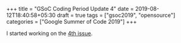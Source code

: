 +++
title = "GSoC Coding Period Update 4"
date = 2019-08-12T18:40:58+05:30
draft = true
tags = ["gsoc2019", "opensource"]
categories = ["Google Summer of Code 2019"]
+++

I started working on the [4th issue](https://phabricator.wikimedia.org/T211980).
